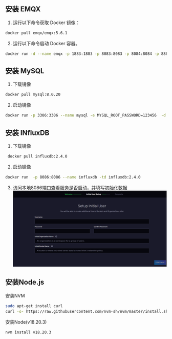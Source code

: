 ## 安装 EMQX

1. 运行以下命令获取 Docker 镜像：
``` bash
docker pull emqx/emqx:5.6.1
```

2. 运行以下命令启动 Docker 容器。
```bash
docker run -d --name emqx -p 1883:1883 -p 8083:8083 -p 8084:8084 -p 8883:8883 -p 18083:18083 emqx/emqx:5.6.1
```

## 安装 MySQL

1. 下载镜像
``` bash
docker pull mysql:8.0.20
```
2. 启动镜像
```bash
docker run -p 3306:3306 --name mysql -e MYSQL_ROOT_PASSWORD=123456  -d mysql:8.0.20
```
## 安装 INfluxDB

1. 下载镜像
```bash
 docker pull influxdb:2.4.0
```
   
2. 启动镜像
```bash
docker run  -p 8086:8086 --name influxdb -td influxdb:2.4.0
```

3. 访问本地8086端口查看服务是否启动，并填写初始化数据
	![](attachments/Pasted%20image%2020240522143749.png)


## 安装Node.js

安装NVM

```bash
sudo apt-get install curl
curl -o- https://raw.githubusercontent.com/nvm-sh/nvm/master/install.sh | bash
```

安装Node(v18.20.3)

``` bash
nvm install v18.20.3
```